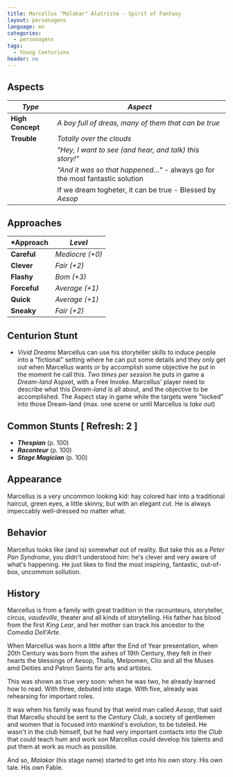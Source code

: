 ```yaml
---
title: Marcellus "Malakar" Alatriste - Spirit of Fantasy        
layout: personagens
language: en
categories:
  - personagens
tags:
  - Young Centurions
header: no
---
```


## Aspects

| ***Type***       | ***Aspect***                                                            |
|------------------|-------------------------------------------------------------------------|
| __High Concept__ | _A boy full of dreas, many of them that can be true_                    |
| __Trouble__      | _Totally over the clouds_                                               |
|                  | _"Hey, I want to see (and hear, and talk) this story!"_                 |
|                  | _"And it was so that happened..."_ - always go for the most fantastic solution |
|                  | If we dream togheter, it can be true - Blessed by _Aesop_               |

## Approaches

| ***Approach**   | ***Level***     |
|-----------------|-----------------|
| __Careful__     | _Mediocre (+0)_ |
| __Clever__     | _Fair (+2)_ |
| __Flashy__    | _Bom (+3)_      |
| __Forceful__    | _Average (+1)_  |
| __Quick__       | _Average (+1)_  |
| __Sneaky__      | _Fair (+2)_ |

## Centurion Stunt

+ _Vivid Dreams_ Marcellus can use his storyteller skills to induce people into a "fictional" setting where he can put some details and they only get out when Marcellus wants _or_ by accomplish some objective he put in the moment he call this. _Two times per session_ he puts in game a _Dream-land_ Aspxet, with a Free Invoke. Marcellus' player need to describe what this _Dream-land_ is all about, and the objective to be accomplished. The Aspect stay in game while the targets were "locked" into those Dream-land (max. one scene or until Marcellus is _take out_)

## Common Stunts [ Refresh: 2 ]

+ ___Thespian___ (p. 100)
+ ___Raconteur___ (p. 100)
+ ___Stage Magician___ (p. 100)

## Appearance

Marcellus is a very uncommon looking kid: hay colored hair into a traditional haircut, green eyes, a little skinny, but with an elegant cut. He is always impeccably well-dressed no matter what.

## Behavior

Marcellus looks like (and is) somewhat out of reality. But take this as a _Peter Pan Syndrome_, you didn't understood him: he's clever and very aware of what's happening. He just likes to find the most inspiring, fantastic, out-of-box, uncommon sollution.

## History

Marcellus is from a family with great tradition in the racounteurs, storyteller, circus, _vaudeville_, theater and all kinds of storytelling. His father has blood from the first _King Lear_, and her mother can track his ancestor to the _Comedia Dell'Arte_.

When Marcellus was born a little after the End of Year presentation, when 20th Century was born from the ashes of 19th Century, they felt in their hearts the blessings of Aesop, Thalia, Melpomen, Clio and all the Muses amd Deities and Patron Saints for arts and artistes.

This was shown as true very soon: when he was two, he already learned how to read. With three, debuted into stage. With five, already was rehearsing for important roles.

It was when his family was found by that weird man called _Aesop_, that said that Marcellu should be sent to the _Century Club_, a society of gentlemen and women that is focused into mankind's evolution, to be tuteled. He wasn't in the club himself, but he had very important contacts into the _Club_ that could teach hum and work son Marcellus could develop his talents and put them at work as much as possible.

And so, _Malakar_ (his stage name) started to get into his own story. His own tale. His own Fable.

